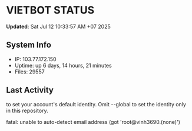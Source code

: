 # VIETBOT STATUS
**Updated**: Sat Jul 12 10:33:57 AM +07 2025

## System Info
- IP: 103.77.172.150
- Uptime: up 6 days, 14 hours, 21 minutes
- Files: 29557

## Last Activity

to set your account's default identity.
Omit --global to set the identity only in this repository.

fatal: unable to auto-detect email address (got 'root@vinh3690.(none)')

